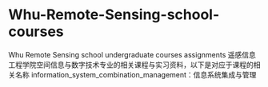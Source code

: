 # Whu-Remote-Sensing-school-courses
Whu Remote Sensing school undergraduate courses assignments
遥感信息工程学院空间信息与数字技术专业的相关课程与实习资料，以下是对应于课程的相关名称
information_system_combination_management：信息系统集成与管理
